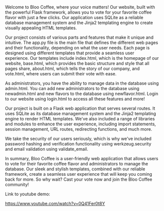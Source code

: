 Welcome to Bloo Coffee, where your voice matters! Our website, built with the powerful Flask framework, allows you to vote for your favorite coffee flavor with just a few clicks. Our application uses SQLite as a reliable database management system and the Jinja2 templating engine to create visually appealing HTML templates.

Our project consists of various parts and features that make it unique and intuitive. The app.py file is the main file that defines the different web pages and their functionality, depending on what the user needs. Each page is designed using different templates that provide a seamless user experience. Our templates include index.html, which is the homepage of our website, base.html, which provides the basic structure and style that all pages share, about.html, which tells the story of our company, and vote.html, where users can submit their vote with ease.

As administrators, you have the ability to manage data in the database using admin.html. You can add new administrators to the database using newadmin.html and new flavors to the database using newflavor.html. Login to our website using login.html to access all these features and more!

Our project is built on a Flask web application that serves several routes. It uses SQLite as its database management system and the Jinja2 templating engine to render HTML templates. We've also included a range of libraries and modules to enhance the user experience, including import statements, session management, URL routes, redirecting functions, and much more.

We take the security of our users seriously, which is why we've included password hashing and verification functionality using werkzeug.security and email validation using validate_email.

In summary, Bloo Coffee is a user-friendly web application that allows users to vote for their favorite coffee flavor and administrators to manage the database. Our sleek and stylish templates, combined with our reliable framework, create a seamless user experience that will keep you coming back for more. So why wait? Cast your vote now and join the Bloo Coffee community!

Link to youtube demo:

https://www.youtube.com/watch?v=0Q41Fer0t8Y

